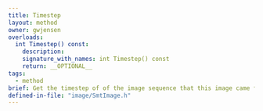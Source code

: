 ```yaml
---
title: Timestep
layout: method
owner: gwjensen
overloads:
  int Timestep() const:
    description:
    signature_with_names: int Timestep() const
    return: __OPTIONAL__
tags:
  - method
brief: Get the timestep of of the image sequence that this image came from.
defined-in-file: "image/SmtImage.h"
---
```

